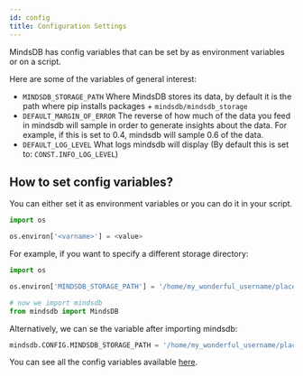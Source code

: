 ```yaml
---
id: config
title: Configuration Settings
---
```


MindsDB has config variables that can be set by as environment variables or on a script.

Here are some of the variables of general interest:

* `MINDSDB_STORAGE_PATH` Where MindsDB stores its data, by default it is the path where pip installs packages + `mindsdb/mindsdb_storage`
* `DEFAULT_MARGIN_OF_ERROR` The reverse of how much of the data you feed in mindsdb will sample in order to generate insights about the data. For example, if this is set to 0.4, mindsdb will sample 0.6 of the data.
* `DEFAULT_LOG_LEVEL` What logs mindsdb will display (By default this is set to: `CONST.INFO_LOG_LEVEL`)

## How to set config variables?

You can either set it as environment variables or you can do it in your script.

```python
import os

os.environ['<varname>'] = <value>

```
For example, if you want to specify a different storage directory:

```python
import os

os.environ['MINDSDB_STORAGE_PATH'] = '/home/my_wonderful_username/place_where_i_store_big_files/'

# now we import mindsdb
from mindsdb import MindsDB

```

Alternatively, we can se the variable after importing mindsdb:

```python
mindsdb.CONFIG.MINDSDB_STORAGE_PATH = '/home/my_wonderful_username/place_where_i_store_big_files/'
```


You can see all the config variables available [here](https://github.com/mindsdb/mindsdb_native/blob/stable/mindsdb_native/config/__init__.py).
